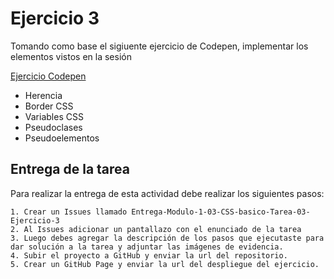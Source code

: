 # Ejercicio 3

Tomando como base el sigiuente ejercicio de Codepen, implementar los elementos vistos en la sesión 

[Ejercicio Codepen](https://codepen.io/Danydelarco/pen/zxYVjB)

- Herencia
- Border CSS
- Variables CSS
- Pseudoclases 
- Pseudoelementos

## Entrega de la tarea

Para realizar la entrega de esta actividad debe realizar los siguientes pasos:

    1. Crear un Issues llamado Entrega-Modulo-1-03-CSS-basico-Tarea-03-Ejercicio-3
    2. Al Issues adicionar un pantallazo con el enunciado de la tarea
    3. Luego debes agregar la descripción de los pasos que ejecutaste para dar solución a la tarea y adjuntar las imágenes de evidencia.
    4. Subir el proyecto a GitHub y enviar la url del repositorio.
    5. Crear un GitHub Page y enviar la url del despliegue del ejercicio.